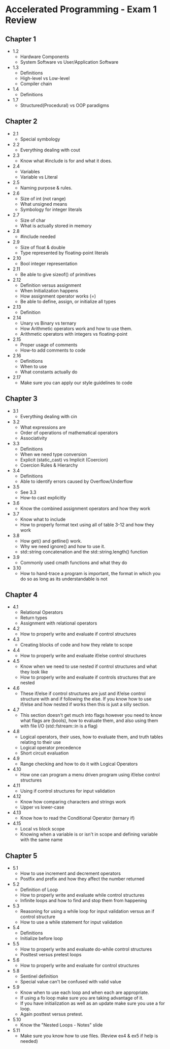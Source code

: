 # Accelerated Programming - Exam 1 Review

## Chapter 1

* 1.2
    * Hardware Components
    * System Software vs User/Application Software
* 1.3
    * Definitions
    * High-level vs Low-level
    * Compiler chain
* 1.4
    * Definitions
* 1.7
    * Structured(Procedural) vs OOP paradigms

## Chapter 2

* 2.1
    * Special symbology
* 2.2
    * Everything dealing with cout
* 2.3
    * Know what #include is for and what it does.
* 2.4
    * Variables
    * Variable vs Literal
* 2.5
    * Naming purpose & rules.
* 2.6
    * Size of int (not range)
    * What unsigned means
    * Symbology for integer literals
* 2.7
    * Size of char
    * What is actually stored in memory
* 2.8
    * #include needed
* 2.9
    * Size of float & double
    * Type represented by floating-point literals
* 2.10
    * Bool integer representation
* 2.11
    * Be able to give sizeof() of primitives
* 2.12
    * Definition versus assignment
    * When Initialization happens
    * How assignment operator works (=)
    * Be able to define, assign, or initialize all types
* 2.13
    * Definition
* 2.14
    * Unary vs Binary vs ternary
    * How Arithmetic operators work and how to use them.
    * Arithmetic operators with integers vs floating-point
* 2.15
    * Proper usage of comments
    * How-to add comments to code
* 2.16
    * Definitions
    * When to use
    * What constants actually do
* 2.17
    * Make sure you can apply our style guidelines to code

## Chapter 3

* 3.1
    * Everything dealing with cin
* 3.2
    * What expressions are
    * Order of operations of mathematical operators
    * Associativity
* 3.3
    * Definitions
    * When we need type conversion
    * Explicit (static_cast) vs Implicit (Coercion)
    * Coercion Rules & Hierarchy
* 3.4
    * Definitions
    * Able to identify errors caused by Overflow/Underflow
* 3.5
    * See 3.3
    * How-to cast explicitly
* 3.6
    * Know the combined assignment operators and how they work
* 3.7
    * Know what to include
    * How to properly format text using all of table 3-12 and how they work
* 3.8
    * How get() and getline() work.
    * Why we need ignore() and how to use it.
    * std::string concatenation and the std::string.length() function
* 3.9
    * Commonly used cmath functions and what they do
* 3.10
    * How to hand-trace a program is important, the format in which you do so as long as its understandable is not

## Chapter 4

* 4.1
    * Relational Operators
    * Return types
    * Assignment with relational operators
* 4.2
    * How to properly write and evaluate if control structures
* 4.3
    * Creating blocks of code and how they relate to scope
* 4.4
    * How to properly write and evaluate if/else control structures
* 4.5
    * Know when we need to use nested if control structures and what they look like
    * How to properly write and evaluate if controls structures that are nested
* 4.6
    * These if/else if control structures are just and if/else control structure with and if following the else. If you know how to use if/else and how nested if works then this is just a silly section.
* 4.7  
    * This section doesn't get much into flags however you need to know what flags are (bools), how to evaluate them, and also using them with file I/O (std::fstream::in is a flag)
* 4.8
    * Logical operators, their uses, how to evaluate them, and truth tables relating to their use
    * Logical operator precedence
    * Short circuit evaluation
* 4.9
    * Range checking and how to do it with Logical Operators
* 4.10
    * How one can program a menu driven program using if/else control structures
* 4.11
    * Using if control structures for input validation
* 4.12
    * Know how comparing characters and strings work
    * Upper vs lower-case
* 4.13
    * Know how to read the Conditional Operator (ternary if)
* 4.15
    * Local vs block scope
    * Knowing when a variable is or isn't in scope and defining variable with the same name

## Chapter 5

* 5.1
    * How to use increment and decrement operators
    * Postfix and prefix and how they affect the number returned
* 5.2
    * Definition of Loop
    * How to properly write and evaluate while control structures
    * Infinite loops and how to find and stop them from happening
* 5.3 
    * Reasoning for using a while loop for input validation versus an if control structure
    * How to use a while statement for input validation
* 5.4
    * Definitions
    * Initialize before loop
* 5.5
    * How to properly write and evaluate do-while control structures
    * Posttest versus pretest loops
* 5.6
    * How to properly write and evaluate for control structures
* 5.8
    * Sentinel definition
    * Special value can't be confused with valid value
* 5.9
    * Know when to use each loop and when each are appropriate.
    * If using a fo loop make sure you are taking advantage of it.
    * If you have initialization as well as an update make sure you use a for loop.
    * Again posttest versus pretest.
* 5.10
    * Know the "Nested Loops - Notes" slide
* 5.11
    * Make sure you know how to use files. (Review ex4 & ex5 if help is needed)